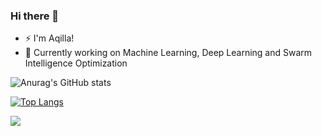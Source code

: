 ### Hi there 👋

- ⚡ I'm Aqilla!
- 🔭 Currently working on Machine Learning, Deep Learning and Swarm Intelligence Optimization

![Anurag's GitHub stats](https://github-readme-stats.vercel.app/api?username=aqillakhamis&show_icons=true&theme=vision-friendly-dark)

[![Top Langs](https://github-readme-stats.vercel.app/api/top-langs/?username=aqillakhamis&layout=compact)](https://github.com/anuraghazra/github-readme-stats)

<img src="https://github-readme-streak-stats.herokuapp.com/?user=aqillakhamis"/>


<!--
**aqillakhamis/aqillakhamis** is a ✨ _special_ ✨ repository because its `README.md` (this file) appears on your GitHub profile.

Here are some ideas to get you started:

- 🔭 I’m currently working on ...
- 🌱 I’m currently learning ...
- 👯 I’m looking to collaborate on ...
- 🤔 I’m looking for help with ...
- 💬 Ask me about ...
- 📫 How to reach me: ...
- 😄 Pronouns: ...
- ⚡ Fun fact: ...
-->
